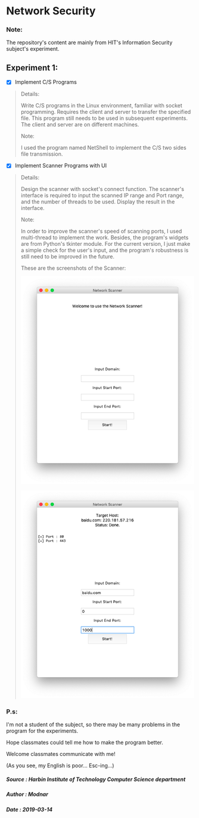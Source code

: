 # Network Security

### Note:

The repository's content are mainly from HIT's Information Security subject's experiment. 

## Experiment 1:

- [x] Implement C/S Programs

> Details:
>
> Write C/S programs in the Linux environment, familiar with socket programming. 
> Requires the client and server to transfer the specified file. 
> This program still needs to be used in subsequent experiments. 
> The client and server are on different machines.
>
> Note:
>
> I used the program named NetShell to implement the C/S two sides file transmission.

- [x] Implement Scanner Programs with UI

> Details:
>
> Design the scanner with socket's connect function.
> The scanner's interface is required to input the scanned IP range and Port range, 
> and the number of threads to be used.
> Display the result in the interface.
>
> Note:
>
> In order to improve the scanner's speed of scanning ports, I used multi-thread to
> implement the work.
> Besides, the program's widgets are from Python's tkinter module.
> For the current version, I just make a simple check for the user's input, 
> and the program's robustness is still need to be improved in the future.
>
> These are the screenshots of the Scanner:
> 
> ![Main Window](./file/show/pic1.png)
> 
> ![After Scanning](./file/show/pic2.png)

### P.s:

I'm not a student of the subject, so there may be many problems in the program for the experiments. 

Hope classmates could tell me how to make the program better.

Welcome classmates communicate with me!

(As you see, my English is poor... Esc-ing...)

##### Source : Harbin Institute of Technology Computer Science department
##### Author : Modnar
##### Date   : 2019-03-14
